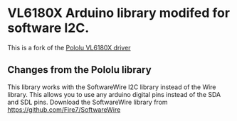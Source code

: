 # VL6180X Arduino library modifed for software I2C.


This is a fork of the [Pololu VL6180X driver](https://www.pololu.com/product/2489)


## Changes from the Pololu library

This library works with the SoftwareWire I2C library instead of the Wire library. This allows you to use any arduino digital pins instead of the SDA and SDL pins. Download the SoftwareWire library from https://github.com/Fire7/SoftwareWire 

